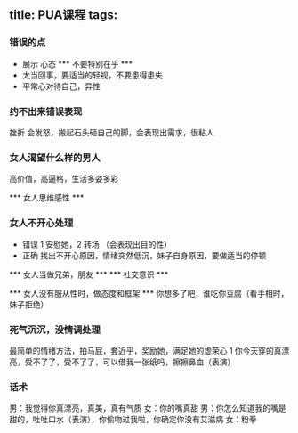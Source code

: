 title: PUA课程
tags:
---
### 错误的点
- 展示 心态
*** 不要特别在乎 ***
- 太当回事，要适当的轻视，不要患得患失
- 平常心对待自己，异性

### 约不出来错误表现
挫折 会发怒，搬起石头砸自己的脚，会表现出需求，很粘人

### 女人渴望什么样的男人

高价值，高逼格，生活多姿多彩

*** 女人思维感性 ***
### 女人不开心处理
- 错误
1 安慰她，2 转场 （会表现出目的性）
- 正确
找出不开心原因，情绪突然低沉，妹子自身原因，要做适当的停顿

*** 女人当做兄弟，朋友 ***
*** 社交意识 ***

*** 女人没有服从性时，做态度和框架 ***
你想多了吧，谁吃你豆腐（看手相时，妹子拒绝）

### 死气沉沉，没情调处理
最简单的情绪方法，拍马屁，套近乎，奖励她，满足她的虚荣心
1 你今天穿的真漂亮，受不了了，受不了了，可以借我一张纸吗，擦擦鼻血（表演）
### 话术
男：我觉得你真漂亮，真美，真有气质
女：你的嘴真甜
男：你怎么知道我的嘴是甜的，吐吐口水（表演），你偷吻过我啦，你确定你没有艾滋病
女：粉拳



